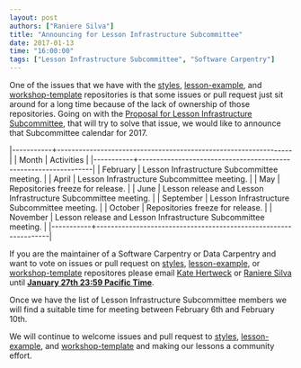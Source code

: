 ```yaml
---
layout: post  
authors: ["Raniere Silva"]
title: "Announcing for Lesson Infrastructure Subcommittee"
date: 2017-01-13
time: "16:00:00"
tags: ["Lesson Infrastructure Subcommittee", "Software Carpentry"]
---
```


One of the issues that we have with the
[styles](https://github.com/swcarpentry/styles),
[lesson-example](https://github.com/swcarpentry/lesson-example), and
[workshop-template](https://github.com/swcarpentry/workshop-template)
repositories is that some issues or pull request just sit around
for a long time because of the lack of ownership of those repositories.
Going on with the [Proposal for Lesson Infrastructure Subcommittee](https://github.com/swcarpentry/board/issues/155),
that will try to solve that issue,
we would like to announce that Subcommittee calendar for 2017.

|-----------+-----------------------------------------------------------------|
| Month     | Activities                                                      |
|-----------+-----------------------------------------------------------------|
| February  | Lesson Infrastructure Subcommittee meeting.                     |
| April     | Lesson Infrastructure Subcommittee meeting.                     |
| May       | Repositories freeze for release.                                |
| June      | Lesson release and Lesson Infrastructure Subcommittee meeting.  |
| September | Lesson Infrastructure Subcommittee meeting.                     |
| October   | Repositories freeze for release.                                |
| November  | Lesson release and Lesson Infrastructure Subcommittee meeting.  |
|-----------+-----------------------------------------------------------------|

If you are the maintainer of a Software Carpentry or Data Carpentry
and want to vote on issues or pull request on
[styles](https://github.com/swcarpentry/styles),
[lesson-example](https://github.com/swcarpentry/lesson-example), or
[workshop-template](https://github.com/swcarpentry/workshop-template)
repositores please email [Kate Hertweck](mailto:k8hertweck@gmail.com)
or [Raniere Silva](mailto:raniere@rgaiacs.com)
until **[January 27th 23:59 Pacific Time](https://www.timeanddate.com/worldclock/fixedtime.html?msg=Software+Carpentry+Lesson+Infrastructure+Subcommittee+Call+Deadline&iso=20170127T235959&p1=224)**.

Once we have the list of Lesson Infrastructure Subcommittee members
we will find a suitable time for meeting
between February 6th and February 10th.

We will continue to welcome issues and pull request to
[styles](https://github.com/swcarpentry/styles),
[lesson-example](https://github.com/swcarpentry/lesson-example), and
[workshop-template](https://github.com/swcarpentry/workshop-template)
and making our lessons a community effort.
